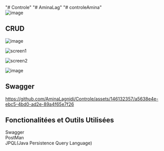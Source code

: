 "# Controle" 
"# AminaLag" 
"# controleAmina"  
![image](https://github.com/AminaLagnidi/Controle/assets/146132357/89810bb0-f826-4627-b426-fb4d7f17e017)
  
## CRUD  
![image](https://github.com/AminaLagnidi/Controle/assets/146132357/0c1bfdff-2e9e-4442-8fd0-fb4936b543fc)

![screen1](https://github.com/AminaLagnidi/Controle/assets/146132357/1f24afb3-4f8c-4b8e-b80b-e0e00ed28d8d)

![screen2](https://github.com/AminaLagnidi/Controle/assets/146132357/fe096631-1771-4219-b8ac-d82665f8f64f)

![image](https://github.com/AminaLagnidi/Controle/assets/146132357/18b332c0-2570-4b72-907d-dcceeb0bf719)
## Swagger  


https://github.com/AminaLagnidi/Controle/assets/146132357/a5638e4e-ebc5-4bd0-ad2e-89a4f65e7f26


## Fonctionalitées et Outils Utilisées 
Swagger  
PostMan  
JPQL(Java Persistence Query Language)  

